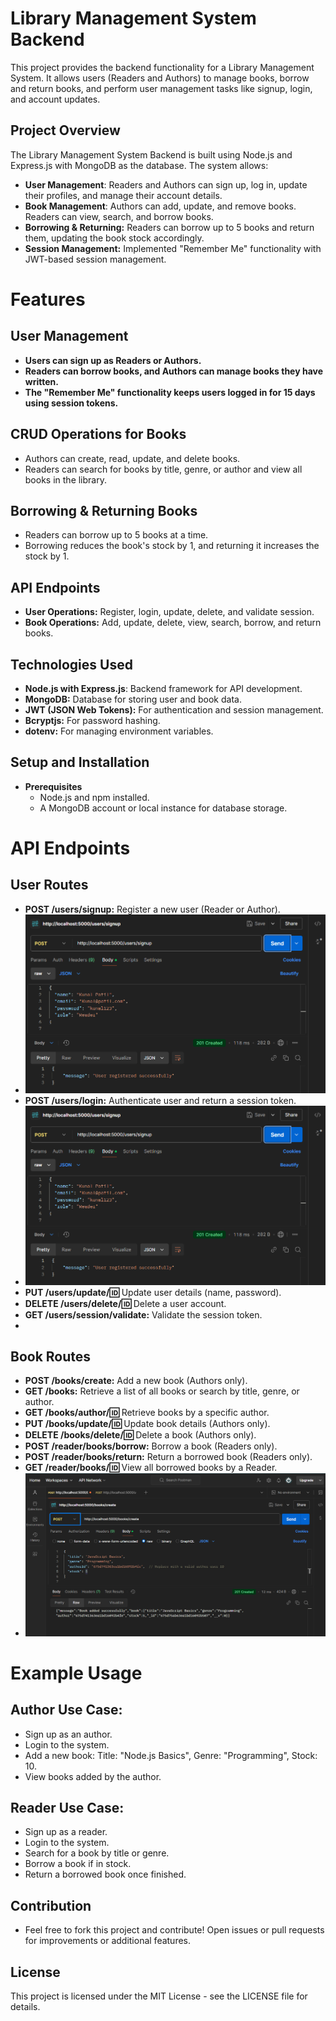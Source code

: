 # Library Management System Backend
  This project provides the backend functionality for a Library Management System. It allows users (Readers and Authors) to manage books, borrow 
  and return books, and perform user management tasks like signup, login, and account updates.

## Project Overview
The Library Management System Backend is built using Node.js and Express.js with MongoDB as the database. The system allows:

- **User Management**: Readers and Authors can sign up, log in, update their profiles, and manage their account details.
- **Book Management**: Authors can add, update, and remove books. Readers can view, search, and borrow books.
- **Borrowing & Returning:** Readers can borrow up to 5 books and return them, updating the book stock accordingly.
- **Session Management:** Implemented "Remember Me" functionality with JWT-based session management.
 
# Features
  
## User Management
 - **Users can sign up as Readers or Authors.**
 - **Readers can borrow books, and Authors can manage books they have written.**
 - **The "Remember Me" functionality keeps users logged in for 15 days using session tokens.**
  
## CRUD Operations for Books
  -  Authors can create, read, update, and delete books.
  -  Readers can search for books by title, genre, or author and view all books in the library.
  
## Borrowing & Returning Books
  - Readers can borrow up to 5 books at a time.
  - Borrowing reduces the book's stock by 1, and returning it increases the stock by 1.
  
## API Endpoints
  - **User Operations:** Register, login, update, delete, and validate session.
  - **Book Operations:** Add, update, delete, view, search, borrow, and return books.
  
## Technologies Used
  - **Node.js with Express.js**: Backend framework for API development.
  - **MongoDB:** Database for storing user and book data.
  - **JWT (JSON Web Tokens):** For authentication and session management.
  - **Bcryptjs:** For password hashing.
  - **dotenv:** For managing environment variables.
  
## Setup and Installation
  - **Prerequisites**
    - Node.js and npm installed.
    - A MongoDB account or local instance for database storage.
    
# API Endpoints
 ## User Routes
   - **POST /users/signup:** Register a new user (Reader or Author).
   -  ![Sign Up](https://github.com/RamDesai28/library_backend/blob/d3f0fb1da0c83f8b6c11c796b5c1388ab817d9c3/Screenshot%202024-12-14%20192720.png)
   - **POST /users/login:** Authenticate user and return a session token.
   - ![Sign Up](https://github.com/RamDesai28/library_backend/blob/d3f0fb1da0c83f8b6c11c796b5c1388ab817d9c3/Screenshot%202024-12-14%20192720.png)
   - **PUT /users/update/:id:** Update user details (name, password).
   - **DELETE /users/delete/:id:** Delete a user account.
   - **GET /users/session/validate:** Validate the session token.
   - 
   
## Book Routes
   - **POST /books/create:** Add a new book (Authors only).
   - **GET /books:** Retrieve a list of all books or search by title, genre, or author.
   - **GET /books/author/:id:** Retrieve books by a specific author.
   - **PUT /books/update/:id:** Update book details (Authors only).
   - **DELETE /books/delete/:id:** Delete a book (Authors only).
   - **POST /reader/books/borrow:** Borrow a book (Readers only).
   - **POST /reader/books/return:** Return a borrowed book (Readers only).
   - **GET /reader/books/:id:** View all borrowed books by a Reader.
   -  ![Book API Resp](https://github.com/RamDesai28/library_backend/blob/64904d35cd1fb65bf8f43aff06bded5d56a15708/Screenshot%202024-12-14%20181935.png)
   
# Example Usage
 ## Author Use Case:
   - Sign up as an author.
   - Login to the system.
   - Add a new book: Title: "Node.js Basics", Genre: "Programming", Stock: 10.
   - View books added by the author.
 ## Reader Use Case:
   - Sign up as a reader.
   - Login to the system.
   - Search for a book by title or genre.
   - Borrow a book if in stock.
   - Return a borrowed book once finished.
  
## Contribution
 - Feel free to fork this project and contribute! Open issues or pull requests for improvements or additional features.

## License
This project is licensed under the MIT License - see the LICENSE file for details.
